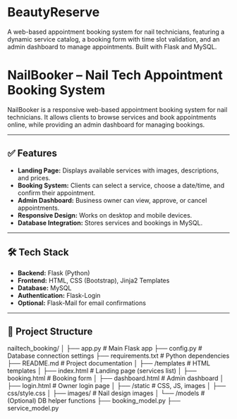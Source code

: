 # BeautyReserve
A web-based appointment booking system for nail technicians, featuring a dynamic service catalog, a booking form with time slot validation, and an admin dashboard to manage appointments. Built with Flask and MySQL.

# NailBooker – Nail Tech Appointment Booking System

NailBooker is a responsive web-based appointment booking system for nail technicians. It allows clients to browse services and book appointments online, while providing an admin dashboard for managing bookings.

---

## ✅ Features
- **Landing Page:** Displays available services with images, descriptions, and prices.
- **Booking System:** Clients can select a service, choose a date/time, and confirm their appointment.
- **Admin Dashboard:** Business owner can view, approve, or cancel appointments.
- **Responsive Design:** Works on desktop and mobile devices.
- **Database Integration:** Stores services and bookings in MySQL.

---

## 🛠 Tech Stack
- **Backend:** Flask (Python)
- **Frontend:** HTML, CSS (Bootstrap), Jinja2 Templates
- **Database:** MySQL
- **Authentication:** Flask-Login
- **Optional:** Flask-Mail for email confirmations

---

## 📂 Project Structure


nailtech_booking/
│
├── app.py                 # Main Flask app
├── config.py              # Database connection settings
├── requirements.txt       # Python dependencies
├── README.md              # Project documentation
│
├── /templates             # HTML templates
│    ├── index.html        # Landing page (services list)
│    ├── booking.html      # Booking form
│    ├── dashboard.html    # Admin dashboard
│    ├── login.html        # Owner login page
│
├── /static                # CSS, JS, images
│    ├── css/style.css
│    ├── images/           # Nail design images
│
└── /models                # (Optional) DB helper functions
     ├── booking_model.py
     ├── service_model.py


